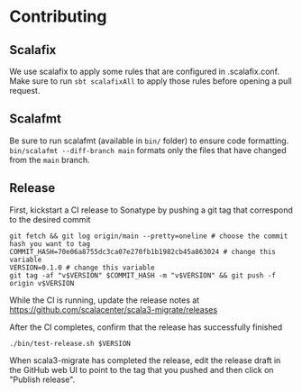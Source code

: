 # Contributing

## Scalafix

We use scalafix to apply some rules that are configured in .scalafix.conf. 
Make sure to run `sbt scalafixAll` to apply those rules before opening a pull request.

## Scalafmt

Be sure to run scalafmt (available in `bin/` folder) to ensure code formatting. 
`bin/scalafmt --diff-branch main` formats only the files that have changed from the `main` branch.

## Release

First, kickstart a CI release to Sonatype by pushing a git tag that correspond to the desired commit
```
git fetch && git log origin/main --pretty=oneline # choose the commit hash you want to tag
COMMIT_HASH=70e06a8755dc3ca07e270fb1b1982cb45a863024 # change this variable
VERSION=0.1.0 # change this variable
git tag -af "v$VERSION" $COMMIT_HASH -m "v$VERSION" && git push -f origin v$VERSION
```
While the CI is running, update the release notes at https://github.com/scalacenter/scala3-migrate/releases

After the CI completes, confirm that the release has successfully finished

```
./bin/test-release.sh $VERSION
```

When scala3-migrate has completed the release, edit the release draft 
in the GitHub web UI to point to the tag that you pushed and then click on "Publish release".


